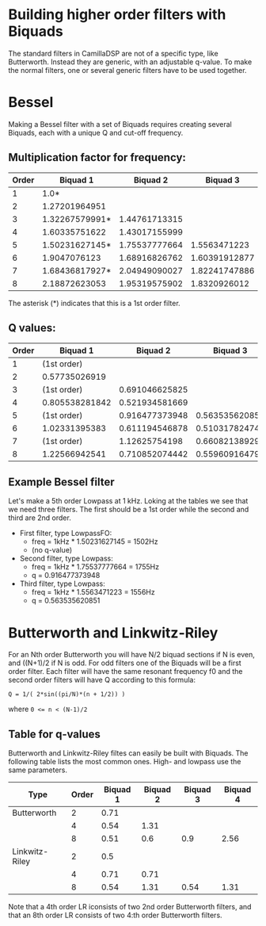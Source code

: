 # Building higher order filters with Biquads
The standard filters in CamillaDSP are not of a specific type, like Butterworth. Instead they are generic, with an adjustable q-value. To make the normal filters, one or several generic filters have to be used together.


# Bessel
Making a Bessel filter with a set of Biquads requires creating several Biquads, each with a unique Q and cut-off frequency.

## Multiplication factor for frequency:

| Order | Biquad 1   | Biquad 2  | Biquad 3  | Biquad 4 |
|-----------|-----|----|----|----|
| 1| 1.0*           |                |                |                |
| 2| 1.27201964951  |                |                |                |
| 3| 1.32267579991* | 1.44761713315  |                |                |
| 4| 1.60335751622  | 1.43017155999  |                |                |
| 5| 1.50231627145* | 1.75537777664  | 1.5563471223   |                |
| 6| 1.9047076123   | 1.68916826762  | 1.60391912877  |                |
| 7| 1.68436817927* | 2.04949090027  | 1.82241747886  | 1.71635604487  |
| 8| 2.18872623053  | 1.95319575902  | 1.8320926012   | 1.77846591177  |

The asterisk (*) indicates that this is a 1st order filter. 


## Q values:

| Order | Biquad 1      | Biquad 2       | Biquad 3      | Biquad 4     |
|-------|---------------|----------------|---------------|--------------|
| 1     | (1st order)   |                |               |              |
| 2     | 0.57735026919 |                |               |              |
| 3     | (1st order)   | 0.691046625825 |               |              |
| 4     | 0.805538281842| 0.521934581669 |               |              |
| 5     | (1st order)   | 0.916477373948 |0.563535620851 |              |
| 6     | 1.02331395383 | 0.611194546878 |0.510317824749 |              |
| 7     | (1st order)   | 1.12625754198  |0.660821389297 |0.5323556979  |
| 8     | 1.22566942541 | 0.710852074442 |0.559609164796 |0.505991069397|

## Example Bessel filter
Let's make a 5th order Lowpass at 1 kHz. Loking at the tables we see that we need three filters. The first should be a 1st order while the second and third are 2nd order.
- First filter, type LowpassFO:
  * freq = 1kHz * 1.50231627145 = 1502Hz
  * (no q-value)
- Second filter, type Lowpass:
  * freq = 1kHz * 1.75537777664 = 1755Hz
  * q = 0.916477373948
- Third filter, type Lowpass:
  * freq = 1kHz * 1.5563471223 = 1556Hz
  * q = 0.563535620851

# Butterworth and Linkwitz-Riley
For an Nth order Butterworth you will have N/2 biquad
sections if N is even, and ((N+1)/2 if N is odd.
For odd filters one of the Biquads will be a first order filter.
Each filter will have the same resonant frequency f0 and the second order filters will have Q according to this formula:
```
Q = 1/( 2*sin((pi/N)*(n + 1/2)) )
```
where `0 <= n < (N-1)/2`


## Table for q-values
Butterworth and Linkwitz-Riley filtes can easily be built with Biquads. The following table lists the most common ones. High- and lowpass use the same parameters.

| Type           | Order | Biquad 1 | Biquad 2 | Biquad 3 | Biquad 4 |
|----------------|-------|----------|----------|----------|----------|
| Butterworth    | 2     | 0.71     |          |          |          |
|                | 4     | 0.54     | 1.31     |          |          |
|                | 8     | 0.51     | 0.6      | 0.9      | 2.56     | 
| Linkwitz-Riley | 2     | 0.5      |          |          |          |
|                | 4     | 0.71     | 0.71     |          |          |
|                | 8     | 0.54     | 1.31     | 0.54     | 1.31     |

Note that a 4th order LR iconsists of two 2nd order Butterworth filters, and that an 8th order LR consists of two 4:th order Butterworth filters.